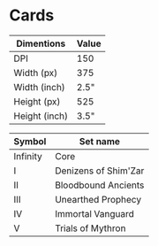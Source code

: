 # Cards

**Dimentions** | **Value**
-------------- | ---------
DPI            | 150
Width (px)     | 375
Width (inch)   | 2.5"
Height (px)    | 525
Height (inch)  | 3.5"

**Symbol** | **Set name**
---------- | --------------------
Infinity   | Core
I          | Denizens of Shim'Zar
II         | Bloodbound Ancients
III        | Unearthed Prophecy
IV         | Immortal Vanguard
V          | Trials of Mythron
